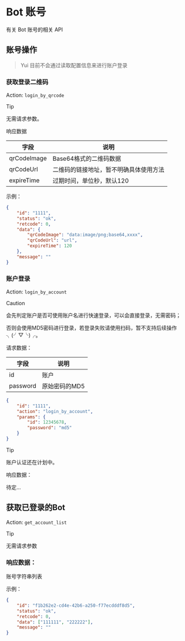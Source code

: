 # Bot 账号

有关 Bot 账号的相关 API


## 账号操作

> Yui 目前不会通过读取配置信息来进行账户登录

### 获取登录二维码

Action: `login_by_qrcode`

> [!TIP]
> 无需请求参数。

响应数据

| 字段 | 说明 |
|-----|-----|
| qrCodeImage | Base64格式的二维码数据 |
| qrCodeUrl | 二维码的链接地址，暂不明确具体使用方法 |
| expireTime | 过期时间，单位秒，默认120 |

示例：

```json
{
    "id": "1111",
    "status": "ok",
    "retcode": 0,
    "data": {
        "qrCodeImage": "data:image/png;base64,xxxx",
        "qrCodeUrl": "url",
        "expireTime": 120
    },
    "message": ""
}
```

### 账户登录

Action: `login_by_account`

> [!CAUTION]
> 会先判定账户是否可使用账户名进行快速登录，可以会直接登录，无需密码；
> 
> 否则会使用MD5密码进行登录，若登录失败请使用扫码，暂不支持后续操作╮(╯▽╰)╭。

请求数据：

| 字段 | 说明 |
|-----|------|
| id  | 账户  |
| password | 原始密码的MD5 |

```json
{
    "id": "1111",
    "action": "login_by_account",
    "params": {
        "id": 12345678,
        "password": "md5"
    }
}
```

> [!TIP]
> 账户认证还在计划中。

响应数据：

待定...

## 获取已登录的Bot

Action: `get_account_list`

> [!TIP]
> 无需请求参数

### 响应数据：

账号字符串列表

示例：

```JSON
{
    "id": "f1b262e2-cd4e-42b6-a250-f77ecdddf8d5",
    "status": "ok",
    "retcode": 0,
    "data": ["111111", "222222"],
    "message": ""
}
```
